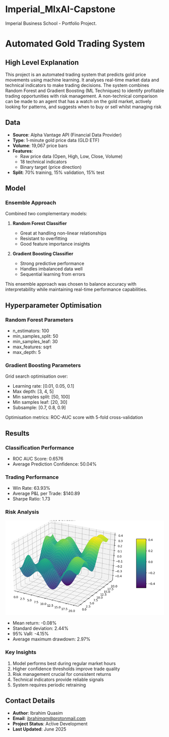 # Imperial_MlxAI-Capstone
Imperial Business School - Portfolio Project.

# Automated Gold Trading System


## High Level Explanation
This project is an automated trading system that predicts gold price movements using machine learning. It analyses real-time market data and technical indicators to make trading decisions. The system combines Random Forest and Gradient Boosting (ML Techniques) to identify profitable trading opportunities with risk management. A non-technical comparison can be made to an agent that has a watch on the gold market, actively looking for patterns, and suggests when to buy or sell whilst managing risk


## Data
- **Source**: Alpha Vantage API (Financial Data Provider)
- **Type**: 1-minute gold price data (GLD ETF)
- **Volume**: 19,067 price bars
- **Features**: 
  - Raw price data (Open, High, Low, Close, Volume)
  - 18 technical indicators
  - Binary target (price direction)
- **Split**: 70% training, 15% validation, 15% test

## Model
### Ensemble Approach
Combined two complementary models:
1. **Random Forest Classifier**
   - Great at handling non-linear relationships
   - Resistant to overfitting
   - Good feature importance insights

2. **Gradient Boosting Classifier**
   - Strong predictive performance
   - Handles imbalanced data well
   - Sequential learning from errors

This ensemble approach was chosen to balance accuracy with interpretability while maintaining real-time performance capabilities.

## Hyperparameter Optimisation

### Random Forest Parameters
- n_estimators: 100
- min_samples_split: 50
- min_samples_leaf: 30
- max_features: sqrt
- max_depth: 5

### Gradient Boosting Parameters
Grid search optimisation over:
- Learning rate: [0.01, 0.05, 0.1]
- Max depth: [3, 4, 5]
- Min samples split: [50, 100]
- Min samples leaf: [20, 30]
- Subsample: [0.7, 0.8, 0.9]

Optimisation metrics: ROC-AUC score with 5-fold cross-validation

## Results

### Classification Performance
- ROC AUC Score: 0.6576
- Average Prediction Confidence: 50.04%

### Trading Performance
- Win Rate: 63.93%
- Average P&L per Trade: $140.89
- Sharpe Ratio: 1.73

### Risk Analysis
![Monte Carlo Simulation Results](image.png)
- Mean return: -0.08%
- Standard deviation: 2.44%
- 95% VaR: -4.15%
- Average maximum drawdown: 2.97%

### Key Insights
1. Model performs best during regular market hours
2. Higher confidence thresholds improve trade quality
3. Risk management crucial for consistent returns
4. Technical indicators provide reliable signals
5. System requires periodic retraining

## Contact Details
- **Author**: Ibrahim Quasim
- **Email**: ibrahimqm@protonmail.com
- **Project Status**: Active Development
- **Last Updated**: June 2025